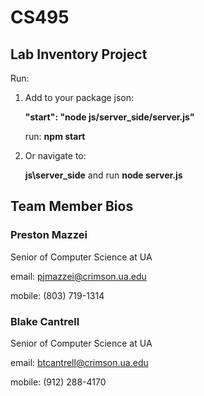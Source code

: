# CS495
## Lab Inventory Project

Run:
1. Add to your package json:

   **"start": "node js/server_side/server.js"**

   run: **npm start**
   
3. Or navigate to:

   **js\server_side** and run **node server.js**


## Team Member Bios

### Preston Mazzei
Senior of Computer Science at UA

email: pjmazzei@crimson.ua.edu

mobile: (803) 719-1314

### Blake Cantrell
Senior of Computer Science at UA

email: btcantrell@crimson.ua.edu

mobile: (912) 288-4170
